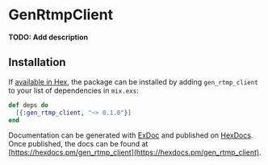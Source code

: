 # GenRtmpClient

**TODO: Add description**

## Installation

If [available in Hex](https://hex.pm/docs/publish), the package can be installed
by adding `gen_rtmp_client` to your list of dependencies in `mix.exs`:

```elixir
def deps do
  [{:gen_rtmp_client, "~> 0.1.0"}]
end
```

Documentation can be generated with [ExDoc](https://github.com/elixir-lang/ex_doc)
and published on [HexDocs](https://hexdocs.pm). Once published, the docs can
be found at [https://hexdocs.pm/gen_rtmp_client](https://hexdocs.pm/gen_rtmp_client).

